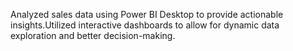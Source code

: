 Analyzed sales data using Power BI Desktop to provide actionable insights.Utilized interactive dashboards to allow for dynamic data exploration and better decision-making.
